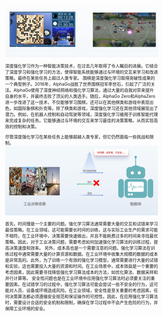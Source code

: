 ![](../assets/1.2-0.png)

深度强化学习作为一种智能决策技术，在过去几年取得了令人瞩目的进展。它结合了深度学习和强化学习的方法，使得智能系统能够通过与环境的交互来学习和改进策略，最终在某些任务上超过人类专家。
围棋是深度强化学习取得突破性成果的一个典型例子。2016年，AlphaGo战胜了世界围棋冠军李世石，引起了广泛的关注。AlphaGo使用了深度神经网络和强化学习算法，通过大量的自我对弈来提升自身的水平，并最终击败了顶尖的人类选手。随后，AlphaGo Zero和AlphaZero进一步改进了这一技术，不仅能够学习围棋，还可以在其他棋类和游戏中表现出色，如国际象棋和扑克等。除了棋类和游戏，深度强化学习还在其他领域展现出了潜力。例如，在机器人控制和自动驾驶等领域，深度强化学习被用于训练智能代理来完成复杂的任务。它能够通过与环境的交互来学习最佳的决策策略，从而实现高效的控制和决策。

尽管深度强化学习在某些任务上能够超越人类专家，但它仍然面临一些挑战和限制。
![](../assets/1.2-1.png)

首先，时间慢是一个主要的问题。强化学习算法通常需要大量的交互和试错来学习最佳策略。在工业领域，这可能需要长时间的训练，这与实际工业生产的需求可能不相符。在工业环境中，决策需要快速做出，并且不能耗费过多的时间来寻找最优策略。因此，对于工业决策问题，需要考虑如何加速强化学习算法的训练过程，提高决策速度和效率。
另外，成本高也是一个需要注意的问题。强化学习算法在训练过程中通常需要大量的计算资源和数据。在工业环境中收集大规模的数据的成本是非常高的。此外，为了训练一个有效的强化学习模型，通常需要进行大量的试错和实验，这也需要投入大量的资源和时间。在工业场景中，成本效益是一个重要的考虑因素，因此需要寻找降低强化学习算法成本的方法，如优化算法、数据采样和并行计算等。
安全性问题也是在工业环境中应用强化学习算法时必须要关注的重要因素。在试错学习的过程中，强化学习算法可能会尝试一些不安全的行为，这可能对人员、设备或环境造成风险。在工业领域，安全性是至关重要的考虑因素，任何决策算法都必须遵循安全规范和保证操作的可控性。因此，在应用强化学习算法时，需要设计合适的安全机制和限制，确保在学习过程中不会产生危险的行为，并保障工业环境的安全。

